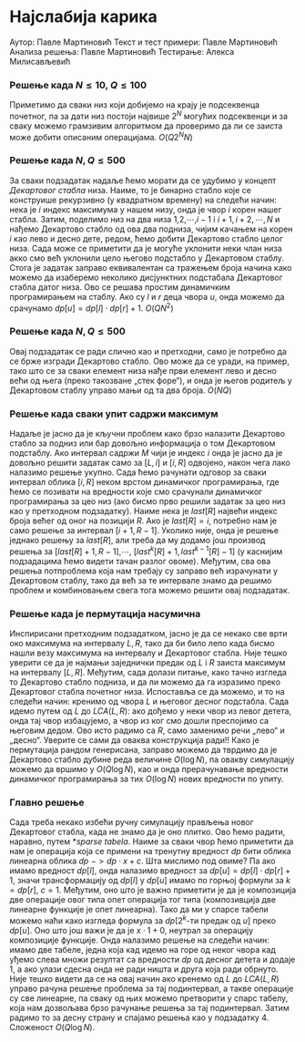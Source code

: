 ﻿

# Најслабија карика

Аутор: Павле Мартиновић 
Текст и тест примери: Павле Мартиновић 
Анализа решења: Павле Мартиновић 
Тестирање:  Алекса Милисављевић

### Решење када $N \leq 10$, $Q\leq100$

Приметимо да сваки низ који добијемо на крају је подсеквенца почетног, па за дати низ постоји највише $2^N$ могућих подсеквенци и за сваку можемо грамзивим алгоритмом да проверимо да ли се заиста може добити описаним операцијама. $O(Q2^NN)$ 
### Решење када $N,Q \leq 500$
За сваки подзадатак надаље ћемо морати да се удубимо у концепт *Декартовог стабла* низа. Наиме, то је бинарно стабло које се конструише рекурзивно (у квадратном времену) на следећи начин: нека је $i$ индекс максимума у нашем низу, онда је чвор $i$ корен нашег стабла. Затим, поделимо низ на два низа $1$,$2$,$\cdots$,$i-1$ i $i+1,i+2,\cdots,N$ и нађемо Декартово стабло од ова два подниза, чијим качањем на корен $i$ као лево и десно дете, редом, ћемо добити Декартово стабло целог низа. Сада може се приметити да је могуће уклонити неки члан низа акко смо већ уклонили цело његово подстабло у Декартовом стаблу. Стога је задатак заправо еквивалентан са тражењем броја начина како можемо да изаберемо неколико дисјунктних подстабала Декартовог стабла датог низа. Ово се решава простим динамичким програмирањем на стаблу. Ако су $l$ и $r$ деца чвора $u$, онда можемо да срачунамо $dp[u]=dp[l]\cdot dp[r]+1$. $O(QN^2)$

### Решење када $N,Q \leq 500$

Овај подзадатак се ради слично као и претходни, само је потребно да се брже изгради Декартово стабло. Ово може да се уради, на пример, тако што се за сваки елемент низа нађе први елемент лево и десно већи од њега (преко такозване „стек форе“), и онда је његов родитељ у Декартовом стаблу управо мањи од та два броја. $O(NQ)$

### Решење када сваки упит садржи максимум

Надаље је јасно да је кључни проблем како брзо налазити Декартово стабло за подниз или бар довољно информација о том Декартовом подстаблу. Ако интервал садржи $M$ чији је индекс $i$ онда је јасно да је довољно решити задатак само за $[L,i]$ и $[i,R]$ одвојено, након чега лако налазимо решење укупно. Сада ћемо рачунати одговор за сваки интервал облика $[i,R]$ неком врстом динамичког програмирања, где ћемо се позивати на вредности које смо срачунали динамичког програмирања за цео низ (ако бисмо прво решили задатак за цео низ као у претходном подзадатку). Наиме нека је $last[R]$ највећи индекс броја већег од оног на позицији $R$. Ако је $last[R]=i$, потребно нам је само решење за интервал $[i+1,R-1]$. Уколико није, онда је решење једнако решењу за $last[R]$, али треба да му додамо још производ решења за $[last[R]+1,R-1]$,$\cdots$, $[last^k[R]+1, last^{k-1}[R]-1]$ (у каснијим подзадацима ћемо видети тачан разлог овоме). Међутим, сва ова решења потпроблема која нам требају су заправо већ израчунати у Декартовом стаблу, тако да већ за те интервале знамо да решимо проблем и комбиновањем свега тога можемо решити овај подзадатак. 

### Решење када је пермутација насумична

Инспирисани претходним подзадатком, јасно је да се некако све врти око максимума на интервалу $L,R$, тако да би било лепо када бисмо нашли везу максимума на интервалу и Декартовог стабла. Није тешко уверити се да је најмањи заједнички предак од $L$ i $R$ заиста максимум на интервалу $[L,R]$. Међутим, сада долази питање, како тачно изгледа то Декартово стабло подниза, и да ли можемо да га изразимо преко Декартовог стабла почетног низа. Испоставља се да можемо, и то на следећи начин: кренимо од чвора $L$ и његовог десног подстабла. Сада идемо путем од $L$ до $LCA(L,R)$: ако дођемо у неки чвор из левог детета, онда тај чвор избацујемо, а чвор из ког смо дошли преспојимо са његовим дедом. Ово исто радимо са $R$, само заменимо речи „лево“ и „десно“. Уверите се сами да оваква конструкција ради!! Како је пермутација рандом генерисана, заправо можемо да тврдимо да је Декартово стабло дубине реда величине $O(\log N)$, па овакву симулацију можемо да вршимо у $О(Q\log N)$, као и онда прерачунавање вредности динамичког програмирања за тих $O(\log N)$ нових вредности по упиту.

### Главно решење
Сада треба некако избећи ручну симулацију прављења новог Декартовог стабла, када не знамо да је оно плитко. Ово ћемо радити, наравно, путем **sparse tabela*. Наиме за сваки чвор ћемо приметити да нам је операција која се примени на тренутну вредност $dp$ бити облика линеарна облика $dp$ $->dp\cdot x+c$. Шта мислимо под овиме? Па ако имамо вредност $dp[l]$, онда налазимо вредност за $dp[u]=dp[l]\cdot dp[r]+1$, значи трансформацију од $dp[l]$ у $dp[u]$ имамо по горњој формули за $k=dp[r]$, $c=1$. Међутим, оно што је важно приметити је да је композиција две операције овог типа опет операција тог типа (композивција две линеарне функције је опет линеарна). Тако да ми у спарсе табели можемо наћи како изгледа формула за $dp[2^k\text{-ти предак од }u]$ преко $dp[u]$. Оно што још важи је да је $x\cdot1+0$, неутрал за операцију композиције функције. Онда налазимо решење на следећи начин: имамо две табеле, једна која кад идемо на горе од неког чвора кад уђемо слева множи резултат са вредности $dp$ од десног детета и додаје $1$, а ако улази сдесна онда не ради ништа и друга која ради обрнуто. Није тешко видети да се на овај начин ако кренемо од $L$ до $LCA(L,R)$ управо рачуна решење проблема за тај подинтервал, а такве операције су све линеарне, па сваку од њих можемо претворити у спарс табелу, која нам дозвољава брзо рачунање решења за тај подинтервал. Затим радимо то за десну страну и спајамо решења као у подзадатку $4$. Сложеност $O(Q\log N)$. 

